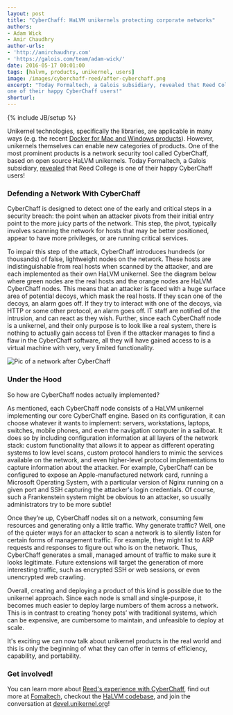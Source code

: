 ```yaml
---
layout: post
title: "CyberChaff: HaLVM unikernels protecting corporate networks"
authors: 
- Adam Wick
- Amir Chaudhry
author-urls: 
- 'http://amirchaudhry.com'
- 'https://galois.com/team/adam-wick/'
date: 2016-05-17 00:01:00
tags: [halvm, products, unikernel, users]
image: /images/cyberchaff-reed/after-cyberchaff.png
excerpt: "Today Formaltech, a Galois subsidiary, revealed that Reed College is
one of their happy CyberChaff users!"
shorturl: 
---
```

{% include JB/setup %}

Unikernel technologies, specifically the libraries, are applicable in many
ways (e.g. the recent [Docker for Mac and Windows products][d4mac]).  However,
unikernels themselves can enable new categories of products. One of the most
prominent products is a network security tool called CyberChaff, based on open
source HaLVM unikernels.  Today Formaltech, a Galois subsidiary, [revealed][pr]
that Reed College is one of their happy CyberChaff users!

[pr]: #
[d4mac]: https://blog.docker.com/2016/03/docker-for-mac-windows-beta/

### Defending a Network With CyberChaff

CyberChaff is designed to detect one of the early and critical steps in a
security breach: the point when an attacker pivots from their initial entry
point to the more juicy parts of the network. This step, the pivot, typically
involves scanning the network for hosts that may be better positioned, appear
to have more privileges, or are running critical services.

To impair this step of the attack, CyberChaff introduces hundreds (or
thousands) of false, lightweight nodes on the network. These hosts are
indistinguishable from real hosts when scanned by the attacker, and are each
implemented as their own HaLVM unikernel.  See the diagram below where green
nodes are the real hosts and the orange nodes are HaLVM CyberChaff nodes. This
means that an attacker is faced with a huge surface area of potential decoys,
which mask the real hosts. If they scan one of the decoys, an alarm goes off.
If they try to interact with one of the decoys, via HTTP or some other
protocol, an alarm goes off. IT staff are notified of the intrusion, and can
react as they wish. Further, since each CyberChaff node is a
unikernel, and their only purpose is to look like a real system, there is
nothing to actually gain access to! Even if the attacker manages to find a
flaw in the CyberChaff software, all they will have gained access to is a
virtual machine with very, very limited functionality.


![Pic of a network after CyberChaff]({{BASE_PATH}}/images/cyberchaff-reed/before-after-cyberchaff.jpg)

<!-- ![Pic of a network before CyberChaff](/images/cyberchaff-reed/before-cyberchaff.png)
![Pic of a network after CyberChaff](/images/cyberchaff-reed/after-cyberchaff.png) -->

### Under the Hood

So how are CyberChaff nodes actually implemented?

As mentioned, each CyberChaff node consists of a HaLVM unikernel implementing
our core CyberChaff engine. Based on its configuration, it can choose whatever
it wants to implement: servers, workstations, laptops, switches, mobile
phones, and even the navigation computer in a sailboat. It does so by including
configuration information at all layers of the network stack: custom
functionality that allows it to appear as different operating systems to low
level scans, custom protocol handlers to mimic the services available on the
network, and even higher-level protocol implementations to capture information
about the attacker. For example, CyberChaff can be configured to expose
an Apple-manufactured network card, running a Microsoft Operating System, with
a particular version of Nginx running on a given port and SSH capturing the
attacker's login credentials. Of course, such a Frankenstein system might be
obvious to an attacker, so usually administrators try to be more subtle!

Once they’re up, CyberChaff nodes sit on a network, consuming few resources
and generating only a little traffic. Why generate traffic? Well, one of the
quieter ways for an attacker to scan a network is to silently listen for
certain forms of management traffic. For example, they might list to ARP
requests and responses to figure out who is on the network. Thus, CyberChaff
generates a small, managed amount of traffic to make sure it looks legitimate.
Future extensions will target the generation of more interesting traffic,
such as encrypted SSH or web sessions, or even unencrypted web crawling.

Overall, creating and deploying a product of this kind is possible due to the
unikernel approach. Since each node is small and single-purpose, it becomes
much easier to deploy large numbers of them across a network.  This is in
contrast to creating ‘honey pots’ with traditional systems, which can be
expensive, are cumbersome to maintain, and unfeasible to deploy at scale.

It's exciting we can now talk about unikernel products in the real world and
this is only the beginning of what they can offer in terms of efficiency,
capability, and portability.

### Get involved!

You can learn more about [Reed's experience with CyberChaff][pr], find out
more at [Fomaltech][Formaltech], checkout the [HaLVM codebase][halvm], and
join the conversation at [devel.unikernel.org][devel]!

[Formaltech]: https://formal.tech/products/cyberchaff/
[halvm]: https://github.com/GaloisInc/HaLVM
[devel]: https://devel.unikernel.org/c/halvm
